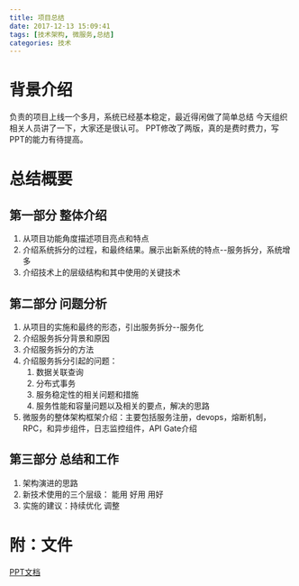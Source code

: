 ```yaml
---
title: 项目总结
date: 2017-12-13 15:09:41
tags: [技术架构, 微服务,总结]
categories: 技术
---
```


# 背景介绍
负责的项目上线一个多月，系统已经基本稳定，最近得闲做了简单总结
今天组织相关人员讲了一下，大家还是很认可。
PPT修改了两版，真的是费时费力，写PPT的能力有待提高。
<!-- more -->

# 总结概要
## 第一部分 整体介绍
1. 从项目功能角度描述项目亮点和特点
2. 介绍系统拆分的过程，和最终结果。展示出新系统的特点--服务拆分，系统增多
3. 介绍技术上的层级结构和其中使用的关键技术

## 第二部分 问题分析
1. 从项目的实施和最终的形态，引出服务拆分--服务化
2. 介绍服务拆分背景和原因
3. 介绍服务拆分的方法
4. 介绍服务拆分引起的问题： 
    1. 数据关联查询
    2. 分布式事务
    3. 服务稳定性的相关问题和措施
    4. 服务性能和容量问题以及相关的要点，解决的思路
5. 微服务的整体架构框架介绍：主要包括服务注册，devops，熔断机制，RPC，和异步组件，日志监控组件，API Gate介绍

## 第三部分 总结和工作
1. 架构演进的思路
2. 新技术使用的三个层级： 能用 好用 用好
3. 实施的建议：持续优化 调整

# 附：文件
[PPT文档](https://github.com/stone120/scriptlab/blob/master/ppt/xx%E9%A1%B9%E7%9B%AE%E6%8A%80%E6%9C%AF%E6%9E%B6%E6%9E%84%E6%80%BB%E7%BB%93v1.pptx)
